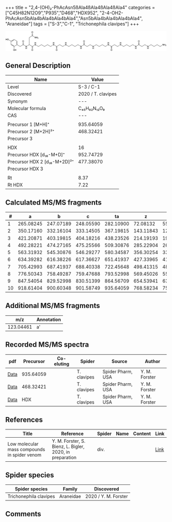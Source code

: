 +++
title = "2,4-(OH)₂-PhAcAsn5ßAla4ßAla4ßAla4ßAla4"
categories = ["C45H82N12O9","P935","D468","HDX952",
"2-4-OH2-PhAcAsn5bAla4bAla4bAla4bAla4","Asn5bAla4bAla4bAla4bAla4",
"Araneidae"]
tags = ["S-3","C-1",
"Trichonephila clavipes"]
+++

![](/img/2-4-OH2-PhAcAsn5bAla4bAla4bAla4bAla4.png)

## General Description

| Name                       | Value              |
|----------------------------|--------------------|
| Level                      | S-3 / C-1          |
| Discovered                 | 2020 / T. clavipes |
| Synonym                    | ---                |
| Molecular formula          | C₄₅H₈₂N₁₂O₉                   |
| CAS                        | ---                |
|                            |                    |
| Precursor 1 [M+H]⁺         | 935.64059                   |
| Precursor 2 [M+2H]²⁺       | 468.32421                   |
| Precursor 3                |                    |
|                            |                    |
| HDX                        | 16                   |
| Precursor HDX   [d₁₆-M+D]⁺   | 952.74729                   |
| Precursor HDX 2 [d₁₆-M+2D]²⁺ | 477.38070                   |
| Precursor HDX 3            |                    |
|                            |                    |
| Rt                         | 8.37                   |
| Rt HDX                     | 7.22                   |

## Calculated MS/MS fragments

| # | a         | b         | c         | ta        | z         | y         | tz        |
|---|-----------|-----------|-----------|-----------|-----------|-----------|-----------|
| 1 | 265.08245 | 247.07189 | 248.05590 | 282.10900 | 72.08132 | 55.05477 | 89.10787 |
| 2 | 350.17160 | 332.16104 | 333.14505 | 367.19815 | 143.11843 | 126.09188 | 160.14498 |
| 3 | 421.20871 | 403.19815 | 404.18216 | 438.23526 | 214.19193 | 197.16538 | 231.21848 |
| 4 | 492.28221 | 474.27165 | 475.25566 | 509.30876 | 285.22904 | 268.20249 | 302.25559 |
| 5 | 563.31932 | 545.30876 | 546.29277 | 580.34587 | 356.30254 | 339.27599 | 373.32909 |
| 6 | 634.39282 | 616.38226 | 617.36627 | 651.41937 | 427.33965 | 410.31310 | 444.36620 |
| 7 | 705.42993 | 687.41937 | 688.40338 | 722.45648 | 498.41315 | 481.38660 | 515.43970 |
| 8 | 776.50343 | 758.49287 | 759.47688 | 793.52998 | 569.45026 | 552.42371 | 586.47681 |
| 9 | 847.54054 | 829.52998 | 830.51399 | 864.56709 | 654.53941 | 637.51286 | 671.56596 |
| 10 | 918.61404 | 900.60348 | 901.58749 | 935.64059 | 768.58234 | 751.55579 | 785.60889 |

## Additional MS/MS fragments

| m/z       | Annotation |
|-----------|------------|
| 123.04461 | a'         |

## Recorded MS/MS spectra

| pdf                                             | Precursor | Co-eluting | Spider      | Source                       | Author        |
|-------------------------------------------------|-----------|------------|-------------|------------------------------|---------------|
| [Data](/pdf/N-clavipes/935_2-4-OH2-PhAcAsn5bAla4bAla4bAla4bAla4_Nc.pdf) | 935.64059 |           | T. clavipes | Spider Pharm, USA | Y. M. Forster |
| [Data](/pdf/N-clavipes/935_2-4-OH2-PhAcAsn5bAla4bAla4bAla4bAla4_Nc_2.pdf) | 468.32421 |           | T. clavipes | Spider Pharm, USA | Y. M. Forster |
| [Data](/pdf/N-clavipes/935_2-4-OH2-PhAcAsn5bAla4bAla4bAla4bAla4_Nc_HDX.pdf) | HDX |           | T. clavipes | Spider Pharm, USA | Y. M. Forster |


## References

| Title | Reference | Spider | Name | Content | Link |
|-------|-----------|--------|------|---------|------|
| Low molecular mass compounds in spider venom      | Y. M. Forster, S. Bienz, L. Bigler, 2020, in preparation          | div.       |   |   | [Link](unknown) |

## Spider species

| Spider species     | Family     | Discovered           |
|--------------------|------------|----------------------|
| Trichonephila clavipes | Araneidae | 2020 / Y. M. Forster |


## Comments